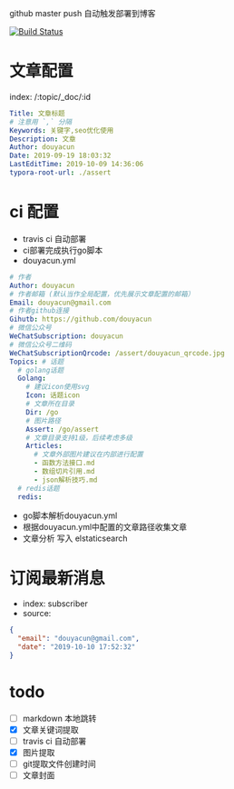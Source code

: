 github master push 自动触发部署到博客

[![Build Status](https://travis-ci.org/douyacun/api.douyacun.com.svg?branch=master)](https://travis-ci.org/douyacun/api.douyacun.com)

# 文章配置 
index: /:topic/_doc/:id
```yaml
Title: 文章标题
# 注意用 `,` 分隔
Keywords: 关键字,seo优化使用
Description: 文章
Author: douyacun
Date: 2019-09-19 18:03:32
LastEditTime: 2019-10-09 14:36:06
typora-root-url: ./assert
```
# ci 配置
- travis ci 自动部署
- ci部署完成执行go脚本
- douyacun.yml
```yaml
# 作者
Author: douyacun
# 作者邮箱 (默认当作全局配置，优先展示文章配置的邮箱）
Email: douyacun@gmail.com
# 作者github连接
Gihutb: https://github.com/douyacun
# 微信公众号
WeChatSubscription: douyacun
# 微信公众号二维码
WeChatSubscriptionQrcode: /assert/douyacun_qrcode.jpg
Topics: # 话题
  # golang话题
  Golang:
    # 建议icon使用svg
    Icon: 话题icon
    # 文章所在目录 
    Dir: /go
    # 图片路径
    Assert: /go/assert
    # 文章目录支持1级，后续考虑多级
    Articles:
      # 文章外部图片建议在内部进行配置
      - 函数方法接口.md
      - 数组切片引用.md
      - json解析技巧.md
  # redis话题
  redis:
```
- go脚本解析douyacun.yml
- 根据douyacun.yml中配置的文章路径收集文章
- 文章分析 写入 elstaticsearch

# 订阅最新消息
- index: subscriber
- source: 
```json
{
  "email": "douyacun@gmail.com",
  "date": "2019-10-10 17:52:32"
}
```

# todo
- [ ] markdown 本地跳转
- [x] 文章关键词提取
- [ ] travis ci 自动部署
- [x] 图片提取
- [ ] git提取文件创建时间
- [ ] 文章封面
